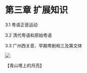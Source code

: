 # 第三章 扩展知识

3.1 粤语正音运动

3.2 清代粤语和原始粤语

3.3 广州西关音、早期粤剧和三及第文体

<!--
![](http://wx2.sinaimg.cn/large/69144085ly1g1ocak120qj20u01hcta8.jpg)
-->

![](https://leimaau.github.io/CDN/data-store/nanningPic/cingsaantaap.jpg)

【青山塔上的月亮】